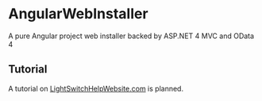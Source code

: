 # AngularWebInstaller
A pure Angular project web installer backed by ASP.NET 4 MVC and OData 4

## Tutorial

A tutorial on [LightSwitchHelpWebsite.com](http://LightSwitchHelpWebsite.com) is planned.

